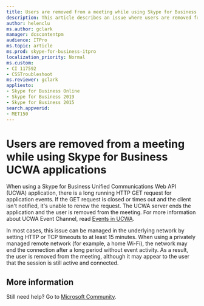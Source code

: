 ```yaml
---
title: Users are removed from a meeting while using Skype for Business UCWA applications
description: This article describes an issue where users are removed from a meeting while using Skype for Business UCWA applications. 
author: helenclu
ms.author: gclark
manager: dcscontentpm
audience: ITPro 
ms.topic: article 
ms.prod: skype-for-business-itpro
localization_priority: Normal
ms.custom: 
- CI 117592
- CSSTroubleshoot
ms.reviewer: gclark
appliesto:
- Skype for Business Online
- Skype for Business 2019
- Skype for Business 2015
search.appverid: 
- MET150
---
```


# Users are removed from a meeting while using Skype for Business UCWA applications

When using a Skype for Business Unified Communications Web API (UCWA) application, there is a long running HTTP GET request for application events. If the GET request is closed or times out and the client isn't notified, it's unable to renew the request. The UCWA server ends the application and the user is removed from the meeting. For more information about UCWA Event Channel, read [Events in UCWA](/skype-sdk/ucwa/eventsinucwa). 

In most cases, this issue can be managed in the underlying network by setting HTTP or TCP timeouts to at least 15 minutes. When using a privately managed remote network (for example, a home Wi-Fi), the network may end the connection after a long period without event activity. As a result, the user is removed from the meeting, although it may appear to the user that the session is still active and connected.

## More information

Still need help? Go to [Microsoft Community](https://answers.microsoft.com/).